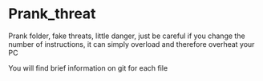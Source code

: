 # Prank_threat
Prank folder, fake threats, little danger, just be careful if you change the number of instructions, it can simply overload and therefore overheat your PC

You will find brief information on git for each file
